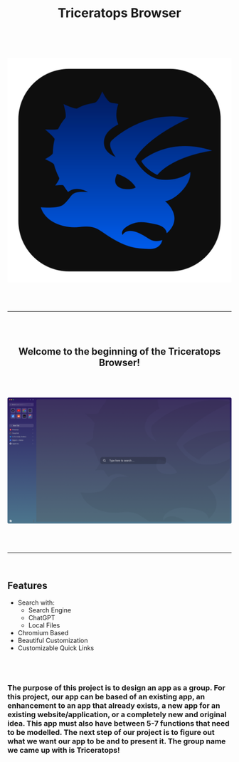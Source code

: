 <div align="center">
  
  # Triceratops Browser

</div>

<br>
<br>
<br>

![App Icon](images/App_Icon-Dark.png?raw=true "Title")

<br>
<br>

---

<br>
<br>

<div align="center">
  
## Welcome to the beginning of the Triceratops Browser!

</div>
<br>
<br>

![Browser GUI](images/Sunrise.png?raw=true "Title")

<br>
<br>

---

<br>

## Features
* Search with:
  * Search Engine
  * ChatGPT
  * Local Files
* Chromium Based
* Beautiful Customization
* Customizable Quick Links

<br>
<br>

### The purpose of this project is to design an app as a group. For this project, our app can be based of an existing app, an enhancement to an app that already exists, a new app for an existing website/application, or a completely new and original idea. This app must also have between 5-7 functions that need to be modelled. The next step of our project is to figure out what we want our app to be and to present it. The group name we came up with is Triceratops!
